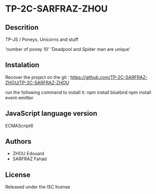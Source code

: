 # TP-2C-SARFRAZ-ZHOU

## Descrition
TP-JS / Poneys, Unicorns and stuff

'number of poney 10'
'Deadpool and Spider man are unique'


## Instalation 
Recover the project on the git :
https://github.com/TP-2C-SARFRAZ-ZHOU/TP-2C-SARFRAZ-ZHOU

run the following command to install it:
npm install bluebird
npm install event-emitter


## JavaScript language version
ECMAScript6


## Authors
* ZHOU Edouard
* SARFRAZ Fahad


## License
Released under the ISC license
